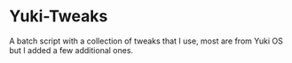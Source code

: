 # Yuki-Tweaks
A batch script with a collection of tweaks that I use, most are from Yuki OS but I added a few additional ones.
